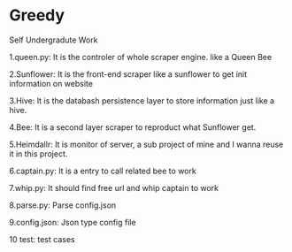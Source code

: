 Greedy
======

Self Undergradute Work

1.queen.py: It is the controler of whole scraper engine. like a Queen Bee

2.Sunflower: It is the front-end scraper like a sunflower to get init information on website

3.Hive: It is the databash persistence layer to store information just like a hive.

4.Bee: It is a second layer scraper to reproduct what Sunflower get.

5.Heimdallr: It is monitor of server, a sub project of mine and I wanna reuse it in this project.

6.captain.py: It is a entry to call related bee to work

7.whip.py: It should find free url and whip captain to work

8.parse.py: Parse config.json

9.config.json: Json type config file

10 test: test cases